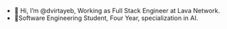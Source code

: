 - 👋 Hi, I’m @dvirtayeb, Working as Full Stack Engineer at Lava Network.
- 🌱Software Engineering Student, Four Year, specialization in AI.  

<!---
dvirtayeb/dvirtayeb is a ✨ special ✨ repository because its `README.md` (this file) appears on your GitHub profile.
You can click the Preview link to take a look at your changes.
--->
